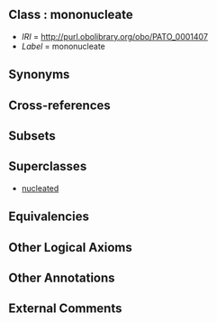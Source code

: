
## Class : mononucleate

 * *IRI* = http://purl.obolibrary.org/obo/PATO_0001407
 * *Label* = mononucleate

## Synonyms


## Cross-references


## Subsets


## Superclasses

 * [nucleated](../../PATO/05/PATO_0002505.md)

## Equivalencies


## Other Logical Axioms


## Other Annotations


## External Comments


